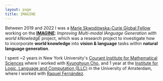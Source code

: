 ```yaml
---
layout: page
title: IMAGINE
---
```


Between 2019 and 2022 I was a [Marie Skwodówska-Curie Global Fellow][msca_gf]
working on the **[IMAGINE][imagine]**: *Improving Multi-modal lAnguage Generation wIth world kNowledgE* project,
which was a research project to investigate how to incorporate **world knowledge** into
**vision &amp; language** tasks within **natural language generation**.

I spent ~2 years in New York University's [Courant Institute for Mathematical Sciences][nyu_cims]
where I worked with [Kyunghyun Cho][cho], and 1 year at the [Institute for Logic, Language and Computation (ILLC)][illc] in the University of Amsterdam,
where I worked with [Raquel Fernández][raquel].

[msca_gf]: https://ec.europa.eu/research/mariecurieactions/actions/individual-fellowships_en
[cho]: http://www.kyunghyuncho.me/
[nyu_cims]: https://cims.nyu.edu/
[fair]: https://research.fb.com/category/facebook-ai-research/
[abordes]: https://research.fb.com/people/bordes-antoine/
[illc]: https://www.illc.uva.nl/
[raquel]: https://staff.science.uva.nl/r.fernandezrovira/
[imagine]: https://cordis.europa.eu/project/id/838188
